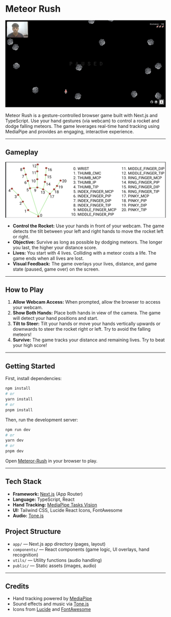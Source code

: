 # Meteor Rush

<p align="center">
  <img src="public/screenshot.png" alt="Meteor Rush Logo" width="1000"/>
</p>

Meteor Rush is a gesture-controlled browser game built with Next.js and TypeScript. Use your hand gestures (via webcam) to control a rocket and dodge falling meteors. The game leverages real-time hand tracking using MediaPipe and provides an engaging, interactive experience.

---

## Gameplay

<p align="center">
  <img src="public/description.png" alt="Rocket" width="800" style="margin-right: 20px;"/>
  
</p>

- **Control the Rocket:** Use your hands in front of your webcam. The game detects the tilt between your left and right hands to move the rocket left or right.
- **Objective:** Survive as long as possible by dodging meteors. The longer you last, the higher your distance score.
- **Lives:** You start with 4 lives. Colliding with a meteor costs a life. The game ends when all lives are lost.
- **Visual Feedback:** The game overlays your lives, distance, and game state (paused, game over) on the screen.

---

## How to Play

1. **Allow Webcam Access:** When prompted, allow the browser to access your webcam.
2. **Show Both Hands:** Place both hands in view of the camera. The game will detect your hand positions and start.
3. **Tilt to Steer:** Tilt your hands or move your hands vertically upwards or downwards to steer the rocket right or left. Try to avoid the falling meteors!
4. **Survive:** The game tracks your distance and remaining lives. Try to beat your high score!

---

## Getting Started

First, install dependencies:

```bash
npm install
# or
yarn install
# or
pnpm install
```

Then, run the development server:

```bash
npm run dev
# or
yarn dev
# or
pnpm dev
```

Open [Meteror-Rush](https://rocket-rider-delta.vercel.app/) in your browser to play.

---

## Tech Stack
- **Framework:** [Next.js](https://nextjs.org/) (App Router)
- **Language:** TypeScript, React
- **Hand Tracking:** [MediaPipe Tasks Vision](https://www.npmjs.com/package/@mediapipe/tasks-vision)
- **UI:** Tailwind CSS, Lucide React Icons, FontAwesome
- **Audio:** [Tone.js](https://tonejs.github.io/)


## Project Structure
- `app/` — Next.js app directory (pages, layout)
- `components/` — React components (game logic, UI overlays, hand recognition)
- `utils/` — Utility functions (audio handling)
- `public/` — Static assets (images, audio)

---

## Credits
- Hand tracking powered by [MediaPipe](https://mediapipe.dev/)
- Sound effects and music via [Tone.js](https://tonejs.github.io/)
- Icons from [Lucide](https://lucide.dev/) and [FontAwesome](https://fontawesome.com/)


